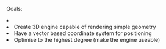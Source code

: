 Goals:
<li>
  <li>Create 3D engine capable of rendering simple geometry</li>
  <li>Have a vector based coordinate system for positioning</li>
  <li>Optimise to the highest degree (make the engine useable)</li>
</li>
